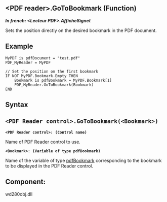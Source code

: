 


## &lt;PDF reader&gt;.GoToBookmark (Function)

***In french: &lt;Lecteur PDF&gt;.AfficheSignet***



<a name="XUse"></a>
<a name="Use"></a>
<a name="description"></a>
Sets the position directly on the desired bookmark in the PDF document.
<a name="Example1"></a>
<a name="sample_code"></a>

## Example


```wl
MyPDF is pdfDocument = "test.pdf"
PDF_MyReader = MyPDF

// Set the position on the first bookmark
IF NOT MyPDF.Bookmark.Empty THEN
	Bookmark is pdfBookmark = MyPDF.Bookmark[1]
	PDF_MyReader.GoToBookmark(Bookmark)
END
```

<a name="XSYNTAX"></a>

## Syntax
<a name="SYNTAX1"></a>

`<PDF Reader control>.GoToBookmark(<Bookmark>)`
---

**`<PDF Reader control>: (Control name)`**

Name of PDF Reader control to use.

**`<Bookmark>: (Variable of type pdfBookmark)`**

Name of the variable of type [pdfBookmark](../WDLang6/1410089195.md) corresponding to the bookmark to be displayed in the PDF Reader control.



<a name="XComponent"></a>

## Component:
wd280obj.dll
